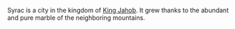 Syrac is a city in the kingdom of [King Jahob]().
It grew thanks to the abundant and pure marble of the neighboring mountains.
